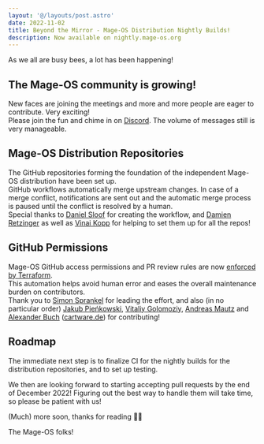 ```yaml
---
layout: '@/layouts/post.astro'
date: 2022-11-02
title: Beyond the Mirror - Mage-OS Distribution Nightly Builds!
description: Now available on nightly.mage-os.org
---
```


As we all are busy bees, a lot has been happening!

## The Mage-OS community is growing!

New faces are joining the meetings and more and more people are eager to contribute. Very exciting!  
Please join the fun and chime in on [Discord](http://chat.mage-os.org). The volume of messages still is very manageable.


## Mage-OS Distribution Repositories

The GitHub repositories forming the foundation of the independent Mage-OS distribution have been set up.  
GitHub workflows automatically merge upstream changes. In case of a merge conflict, notifications are sent out and the automatic merge process is paused until the conflict is resolved by a human.  
Special thanks to [Daniel Sloof](https://github.com/mage-os/mageos-magento2/pull/1) for creating the workflow, and [Damien Retzinger](https://github.com/damienwebdev) as well as [Vinai Kopp](https://github.com/vinai) for helping to set them up for all the repos!

## GitHub Permissions

Mage-OS GitHub access permissions and PR review rules are now [enforced by Terraform](https://github.com/mage-os/terraform).  
This automation helps avoid human error and eases the overall maintenance burden on contributors.  
Thank you to [Simon Sprankel](https://github.com/sprankhub) for leading the effort, and also (in no particular order) [Jakub Pieńkowski](https://github.com/Jakski), [Vitaliy Golomoziy](https://github.com/vitaliy-golomoziy), [Andreas Mautz](https://twitter.com/mautz_et_tong) and [Alexander Buch](https://twitter.com/keen_code) ([cartware.de](https://www.cartware.de/)) for contributing!

## Roadmap

The immediate next step is to finalize CI for the nightly builds for the distribution repositories, and to set up testing.

We then are looking forward to starting accepting pull requests by the end of December 2022!
Figuring out the best way to handle them will take time, so please be patient with us!


(Much) more soon, thanks for reading 🙌🏻

The Mage-OS folks!